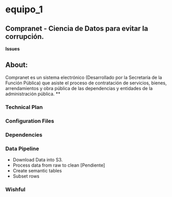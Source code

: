 # equipo_1
## Compranet - Ciencia de Datos para evitar la corrupción.

**Issues** 

## About:
Compranet es un sistema electrónico (Desarrollado por la Secretaría de la Función Pública) que asiste el proceso de contratación de servicios, bienes, arrendamientos y obra pública de las dependencias y entidades de la administración pública.
**


### Technical Plan

### Configuration Files

### Dependencies

### Data Pipeline

* Download Data into S3.
* Process data from raw to clean
[Pendiente]
* Create semantic tables
* Subset rows

### Wishful

